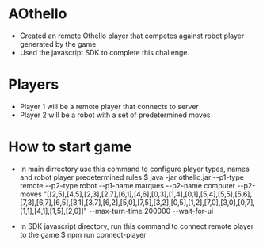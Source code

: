# AOthello
- Created an remote Othello player that competes against robot player generated by the game. 
- Used the javascript SDK to complete this challenge.
  
# Players
- Player 1 will be a remote player that connects to server
- Player 2 will be a robot with a set of predetermined moves

# How to start game
- In main dirrectory use this command to configure player types, names and robot player predetermined rules
      $ java -jar othello.jar --p1-type remote --p2-type robot --p1-name marques --p2-name computer --p2-moves "[[2,5],[4,5],[2,3],[2,7],[6,1],[4,6],[0,3],[1,4],[0,1],[5,4],[5,5],[5,6],[7,3],[6,7],[6,5],[3,1],[3,7],[6,2],[5,0],[7,5],[3,2],[0,5],[1,2],[7,0],[3,0],[0,7],[1,1],[4,1],[1,5],[2,0]]" --max-turn-time 200000 --wait-for-ui

- In SDK javascript directory, run this command to connect remote player to the game
      $ npm run connect-player
  
